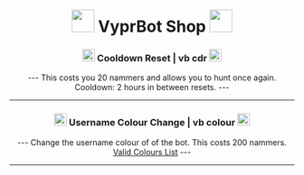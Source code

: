<h1 align="center"><img src="https://emojipedia-us.s3.dualstack.us-west-1.amazonaws.com/thumbs/120/facebook/304/convenience-store_1f3ea.png" width="40" height="40"> VyprBot Shop <img src="https://emojipedia-us.s3.dualstack.us-west-1.amazonaws.com/thumbs/120/whatsapp/314/shopping-bags_1f6cd-fe0f.png" width="40" height="40"> </h1>

<h3 align="center"><img src="https://emojipedia-us.s3.amazonaws.com/source/skype/289/repeat-button_1f501.png" width="22" height="22"> Cooldown Reset | vb cdr <img src="https://emojipedia-us.s3.amazonaws.com/source/skype/289/repeat-button_1f501.png" width="22" height="22"></h3>

<p align="center">--- This costs you 20 nammers and allows you to hunt once again. Cooldown: 2 hours in between resets. ---</p>

---

<h3 align="center"> <img src="https://emojipedia-us.s3.dualstack.us-west-1.amazonaws.com/thumbs/120/apple/285/artist-palette_1f3a8.png" width="22" height="22"> Username Colour Change | vb colour <img src="https://emojipedia-us.s3.dualstack.us-west-1.amazonaws.com/thumbs/120/google/313/paintbrush_1f58c-fe0f.png" width="22" height="22"></h3>

<p align="center">--- Change the username colour of of the bot. This costs 200 nammers. <a href="https://i.darkvypr.com/colours.png">Valid Colours List</a> ---</p> 

---

